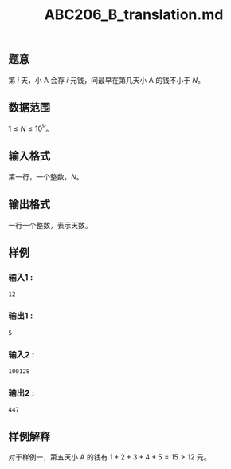 ﻿---
title: "ABC206_B_translation.md"
tags: []
author: ""
created: ""
---

## 题意  

第 $i$ 天，小 A 会存 $i$ 元钱，问最早在第几天小 A 的钱不小于 $N$。

## 数据范围

$1\le N\le 10^9$。      

## 输入格式

第一行，一个整数，$N$。     
          
## 输出格式

一行一个整数，表示天数。

## 样例

### 输入1 :
```
12
```

### 输出1 :
```
5
```

### 输入2 :
```
100128
```

### 输出2 :
```
447
```

## 样例解释
对于样例一，第五天小 A 的钱有 $1+2+3+4+5=15 > 12$ 元。

